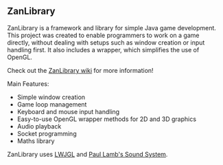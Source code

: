 ## ZanLibrary

ZanLibrary is a framework and library for simple Java game development.
This project was created to enable programmers to work on a game directly,
without dealing with setups such as window creation or input handling first.
It also includes a wrapper, which simplifies the use of OpenGL.

Check out the [ZanLibrary wiki](https://github.com/rozanxt/zanlib-legacy/wiki) for more information!

Main Features:
- Simple window creation
- Game loop management
- Keyboard and mouse input handling
- Easy-to-use OpenGL wrapper methods for 2D and 3D graphics
- Audio playback
- Socket programming
- Maths library

ZanLibrary uses [LWJGL](http://www.lwjgl.org/) and [Paul Lamb's Sound System](http://www.paulscode.com/).
